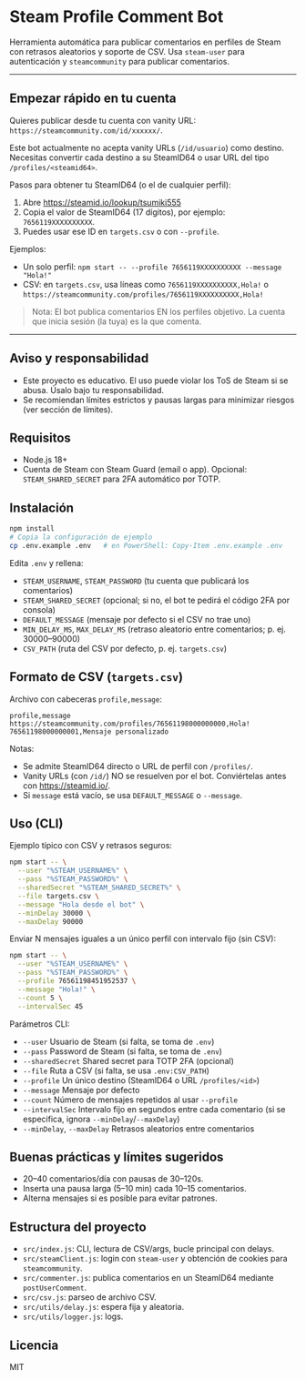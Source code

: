 # Steam Profile Comment Bot

Herramienta automática para publicar comentarios en perfiles de Steam con retrasos aleatorios y soporte de CSV. Usa `steam-user` para autenticación y `steamcommunity` para publicar comentarios.

---

## Empezar rápido en tu cuenta 

Quieres publicar desde tu cuenta con vanity URL: `https://steamcommunity.com/id/xxxxxx/`.

Este bot actualmente no acepta vanity URLs (`/id/usuario`) como destino. Necesitas convertir cada destino a su SteamID64 o usar URL del tipo `/profiles/<steamid64>`.

Pasos para obtener tu SteamID64 (o el de cualquier perfil):
1. Abre https://steamid.io/lookup/tsumiki555
2. Copia el valor de SteamID64 (17 dígitos), por ejemplo: `7656119XXXXXXXXXX`.
3. Puedes usar ese ID en `targets.csv` o con `--profile`.

Ejemplos:
- Un solo perfil: `npm start -- --profile 7656119XXXXXXXXXX --message "Hola!"`
- CSV: en `targets.csv`, usa líneas como `7656119XXXXXXXXXX,Hola!` o `https://steamcommunity.com/profiles/7656119XXXXXXXXXX,Hola!`

> Nota: El bot publica comentarios EN los perfiles objetivo. La cuenta que inicia sesión (la tuya) es la que comenta.

---

## Aviso y responsabilidad
- Este proyecto es educativo. El uso puede violar los ToS de Steam si se abusa. Úsalo bajo tu responsabilidad.
- Se recomiendan límites estrictos y pausas largas para minimizar riesgos (ver sección de límites).

## Requisitos
- Node.js 18+
- Cuenta de Steam con Steam Guard (email o app). Opcional: `STEAM_SHARED_SECRET` para 2FA automático por TOTP.

## Instalación
```bash
npm install
# Copia la configuración de ejemplo
cp .env.example .env   # en PowerShell: Copy-Item .env.example .env
```

Edita `.env` y rellena:
- `STEAM_USERNAME`, `STEAM_PASSWORD` (tu cuenta que publicará los comentarios)
- `STEAM_SHARED_SECRET` (opcional; si no, el bot te pedirá el código 2FA por consola)
- `DEFAULT_MESSAGE` (mensaje por defecto si el CSV no trae uno)
- `MIN_DELAY_MS`, `MAX_DELAY_MS` (retraso aleatorio entre comentarios; p. ej. 30000–90000)
- `CSV_PATH` (ruta del CSV por defecto, p. ej. `targets.csv`)

## Formato de CSV (`targets.csv`)
Archivo con cabeceras `profile,message`:
```
profile,message
https://steamcommunity.com/profiles/76561198000000000,Hola!
76561198000000001,Mensaje personalizado
```
Notas:
- Se admite SteamID64 directo o URL de perfil con `/profiles/`.
- Vanity URLs (con `/id/`) NO se resuelven por el bot. Conviértelas antes con https://steamid.io/.
- Si `message` está vacío, se usa `DEFAULT_MESSAGE` o `--message`.

## Uso (CLI)
Ejemplo típico con CSV y retrasos seguros:
```bash
npm start -- \
  --user "%STEAM_USERNAME%" \
  --pass "%STEAM_PASSWORD%" \
  --sharedSecret "%STEAM_SHARED_SECRET%" \
  --file targets.csv \
  --message "Hola desde el bot" \
  --minDelay 30000 \
  --maxDelay 90000
```

Enviar N mensajes iguales a un único perfil con intervalo fijo (sin CSV):
```bash
npm start -- \
  --user "%STEAM_USERNAME%" \
  --pass "%STEAM_PASSWORD%" \
  --profile 76561198451952537 \
  --message "Hola!" \
  --count 5 \
  --intervalSec 45
```

Parámetros CLI:
- `--user` Usuario de Steam (si falta, se toma de `.env`)
- `--pass` Password de Steam (si falta, se toma de `.env`)
- `--sharedSecret` Shared secret para TOTP 2FA (opcional)
- `--file` Ruta a CSV (si falta, se usa `.env:CSV_PATH`)
- `--profile` Un único destino (SteamID64 o URL `/profiles/<id>`)
- `--message` Mensaje por defecto
- `--count` Número de mensajes repetidos al usar `--profile`
- `--intervalSec` Intervalo fijo en segundos entre cada comentario (si se especifica, ignora `--minDelay`/`--maxDelay`)
- `--minDelay`, `--maxDelay` Retrasos aleatorios entre comentarios

## Buenas prácticas y límites sugeridos
- 20–40 comentarios/día con pausas de 30–120s.
- Inserta una pausa larga (5–10 min) cada 10–15 comentarios.
- Alterna mensajes si es posible para evitar patrones.

## Estructura del proyecto
- `src/index.js`: CLI, lectura de CSV/args, bucle principal con delays.
- `src/steamClient.js`: login con `steam-user` y obtención de cookies para `steamcommunity`.
- `src/commenter.js`: publica comentarios en un SteamID64 mediante `postUserComment`.
- `src/csv.js`: parseo de archivo CSV.
- `src/utils/delay.js`: espera fija y aleatoria.
- `src/utils/logger.js`: logs.

## Licencia
MIT
